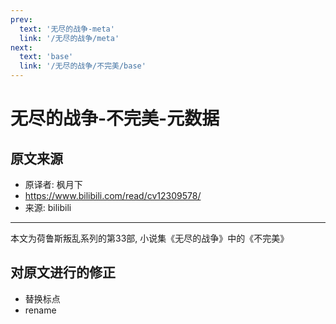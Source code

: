 ```yaml
---
prev:
  text: '无尽的战争-meta'
  link: '/无尽的战争/meta'
next:
  text: 'base'
  link: '/无尽的战争/不完美/base'
---
```


# 无尽的战争-不完美-元数据

## 原文来源

+ 原译者: 枫月下
+ <https://www.bilibili.com/read/cv12309578/>
+ 来源: bilibili

--------

本文为荷鲁斯叛乱系列的第33部, 小说集《无尽的战争》中的《不完美》

## 对原文进行的修正

+ 替换标点
+ rename
